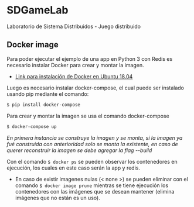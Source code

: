 # SDGameLab
Laboratorio de Sistema Distribuidos - Juego distribuido


## Docker image
Para poder ejecutar el ejemplo de una app en Python 3 con Redis es necesario instalar Docker para crear y montar la imagen.

* [Link para instalación de Docker en Ubuntu 18.04](https://www.digitalocean.com/community/tutorials/how-to-install-and-use-docker-on-ubuntu-18-04)

Luego es necesario instalar docker-compose, el cual puede ser instalado usando pip mediante el comando:

```bash
$ pip install docker-compose
```

Para crear y montar la imagen se usa el comando docker-compose

```bash
$ docker-compose up
```
*En primera instancia se construye la imagen y se monta, si la imagen ya fué construida con anterioridad solo se monta la existente, en caso de querer reconstruir la imagen se debe agregar la flag --build*

Con el comando `$ docker ps` se pueden observar los contenedores en ejecución, los cuales en este caso serán la app y redis.

* En caso de existir imagenes nulas (< none >) se pueden eliminar con el comando `$ docker image prune` mientras se tiene ejecución los contenedores con las imágenes que se desean mantener (elimina imágenes que no están es un uso).
